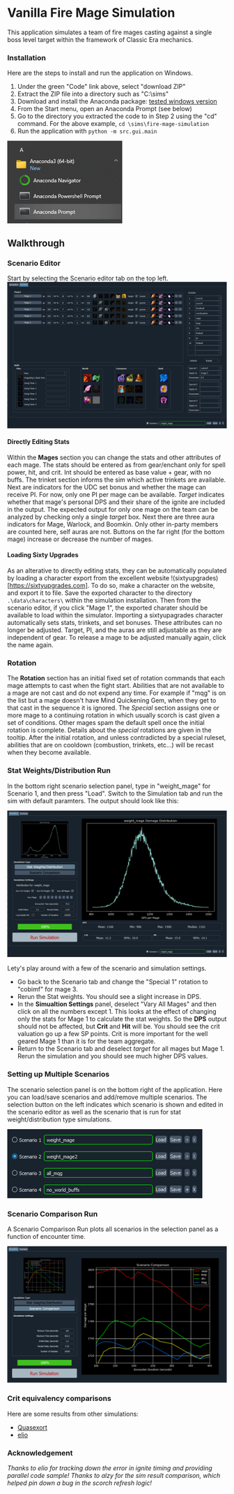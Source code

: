 # Vanilla Fire Mage Simulation

This application simulates a team of fire mages casting against a single boss level target within the framework of Classic Era mechanics.

### Installation

Here are the steps to install and run the application on Windows.
1. Under the green "Code" link above, select "download ZIP"
2. Extract the ZIP file into a directory such as "C:\sims\"
3. Download and install the Anaconda package: [tested windows version](https://repo.anaconda.com/archive/Anaconda3-2023.07-2-Windows-x86_64.exe)
4. From the Start menu, open an Anaconda Prompt (see below)
5. Go to the directory you extracted the code to in Step 2 using the "cd" command.  For the above example, ```cd \sims\fire-mage-simulation```
6. Run the application with ```python -m src.gui.main```
  
![](./data/pictures/anaconda_prompt.png)

## Walkthrough
### Scenario Editor
Start by selecting the Scenario editor tab on the top left.
![](./data/pictures/scenario_editor.png)

#### Directly Editing Stats
Within the **Mages** section you can change the stats and other attributes of each mage.  The stats should be entered as from gear/enchant only for spell power, hit, and crit.  Int should be entered as base value + gear, with no buffs.  The trinket section informs the sim which active trinkets are available.  Next are indicators for the UDC set bonus and whether the mage can receive PI.  For now, only one PI per mage can be available.  *Target* indicates whether that mage's personal DPS and their share of the ignite are included in the output.  The expected output for only one mage on the team can be analyzed by checking only a single *target* box.  Next there are three aura indicators for Mage, Warlock, and Boomkin.  Only other in-party members are counted here, self auras are not.  Buttons on the far right (for the bottom mage) increase or decrease the number of mages.

#### Loading Sixty Upgrades
As an alterative to directly editing stats, they can be automatically populated by loading a character export from the excellent website !(sixtyupgrades)[https://sixtyupgrades.com].  To do so, make a character on the website, and export it to file.  Save the exported character to the directory ```.\data\characters\``` within the simulation installation.  Then from the scenario editor, if you click "Mage 1", the exported charater should be available to load within the simulator.  Importing a sixtyupagrades character automatically sets stats, trinkets, and set bonuses.  These attributes can no longer be adjusted.  Target, PI, and the auras are still adjustable as they are independent of gear.  To release a mage to be adjusted manually again, click the name again.

### Rotation
The **Rotation** section has an initial fixed set of rotation commands that each mage attempts to cast when the fight start.  Abilities that are not available to a mage are not cast and do not expend any time.  For example if "mqg" is on the list but a mage doesn't have Mind Quickening Gem, when they get to that cast in the sequence it is ignored.  The *Special* section assigns one or more mage to a continuing rotation in which usually scorch is cast given a set of conditions.  Other mages spam the default spell once the initial rotation is complete.  Details about the *special* rotations are given in the tooltip.  After the initial rotation, and unless contradicted by a special ruleset, abilities that are on cooldown (combustion, trinkets, etc...) will be recast when they become available.

### Stat Weights/Distribution Run
In the bottom right scenario selection panel, type in "weight_mage" for Scenario 1, and then press "Load".  Switch to the Simulation tab and run the sim with default paramters.  The output should look like this:

![](./data/pictures/stats_distribution.png)

Lety's play around with a few of the scenario and simulation settings.
* Go back to the Scenario tab and change the "Special 1" rotation to "cobimf" for mage 3.
* Rerun the Stat weights.  You should see a slight increase in DPS.
* In the **Simualtion Settings** panel, deselect "Vary All Mages" and then click on all the numbers except 1.  This looks at the effect of changing only the stats for Mage 1 to calculate the stat weights.  So the **DPS** output should not be affected, but **Crit** and **Hit** will be.  You should see the crit valuation go up a few SP points.  Crit is more important for the well geared Mage 1 than it is for the team aggregate.
* Return to the Scenario tab and deselect *target* for all mages but Mage 1.  Rerun the simulation and you should see much higher DPS values.

### Setting up Multiple Scenarios
The scenario selection panel is on the bottom right of the application.  Here you can load/save scenarios and add/remove multiple scenarios.  The selection button on the left indicates which scenario is shown and edited in the scenario editor as well as the scenario that is run for stat weight/distribution type simulations.

![](./data/pictures/scenario_selection.png)

### Scenario Comparison Run
A Scenario Comparison Run plots all scenarios in the selection panel as a function of encounter time.

![](./data/pictures/scenario_comparison.png)

### Crit equivalency comparisons
Here are some results from other simulations:
* [Quasexort](https://docs.google.com/spreadsheets/d/1dqFuQeNVa403ulrmuW_8Ww-5UszOde0RPMBe2g7t1g4)
* [elio](https://github.com/ignitelio/ignite/blob/master/magus2.ipynb)

### Acknowledgement
*Thanks to elio for tracking down the error in ignite timing and providing parallel code sample!*
*Thanks to alzy for the sim result comparison, which helped pin down a bug in the scorch refresh logic!*
